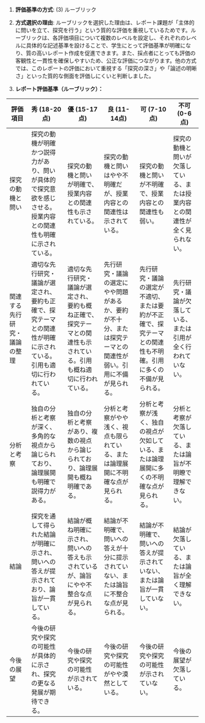 1. **評価基準の方式**: (3) ルーブリック

2. **方式選択の理由**: ルーブリックを選択した理由は、レポート課題が「主体的に問いを立て、探究を行う」という質的な評価を重視しているためです。ルーブリックは、各評価項目について複数のレベルを設定し、それぞれのレベルに具体的な記述基準を設けることで、学生にとって評価基準が明確になり、質の高いレポート作成を促進できます。また、採点者にとっても評価の客観性と一貫性を確保しやすいため、公正な評価につながります。他の方式では、このレポートの評価において重視する「探究の深さ」や「論述の明晰さ」といった質的な側面を評価しにくいと判断しました。

3. **レポート評価基準（ルーブリック）：**

| 評価項目 | 秀 (18-20点) | 優 (15-17点) | 良 (11-14点) | 可 (7-10点) | 不可 (0-6点) |
|---|---|---|---|---|---|
| 探究の動機と問い | 探究の動機が明確かつ説得力があり、問いが具体的で探究意欲を感じさせる。授業内容との関連性も明確に示されている。 | 探究の動機と問いが明確で、授業内容との関連性も示されている。 | 探究の動機と問いはやや不明確だが、授業内容との関連性は示されている。 | 探究の動機と問いが不明確で、授業内容との関連性も弱い。 | 探究の動機と問いが欠落している、または授業内容との関連性が全く見られない。 |
| 関連する先行研究・議論の整理 | 適切な先行研究・議論が選定され、要約も正確で、探究テーマとの関連性が明確に示されている。引用も適切に行われている。 | 適切な先行研究・議論が選定され、要約も概ね正確で、探究テーマとの関連性も示されている。引用も概ね適切に行われている。 | 先行研究・議論の選定にやや問題があるか、要約が不十分、または探究テーマとの関連性が弱い。引用に不備が見られる。 | 先行研究・議論の選定が不適切、または要約が不正確で、探究テーマとの関連性も不明確。引用に多くの不備が見られる。 | 先行研究・議論が欠落している、または引用が全く行われていない。 |
| 分析と考察 | 独自の分析と考察が深く、多角的な視点から論じられており、論理展開も明確で説得力がある。 | 独自の分析と考察があり、複数の視点から論じられており、論理展開も概ね明確である。 | 分析と考察がやや浅く、視点も限られている、または論理展開に不明確な点が見られる。 | 分析と考察が浅く、独自の視点が欠如している、または論理展開に多くの不明確な点が見られる。 | 分析と考察が欠落している、または論旨が不明瞭で理解できない。 |
| 結論 | 探究を通して得られた結論が明確に示され、問いへの答えが提示されており、論旨が一貫している。 | 結論が概ね明確に示され、問いへの答えも示されているが、論旨にやや不整合な点が見られる。 | 結論が不明確で、問いへの答えが十分に提示されていない、または論旨に不整合な点が見られる。 | 結論が不明確で、問いへの答えが提示されていない、または論旨が一貫していない。 | 結論が欠落している、または論旨が全く理解できない。 |
| 今後の展望 | 今後の研究や探究の可能性が具体的に示され、探究の更なる発展が期待できる。 | 今後の研究や探究の可能性が示されている。 | 今後の研究や探究の可能性がやや漠然としている。 | 今後の研究や探究の可能性が示されていない。 | 今後の展望が欠落している。 |
